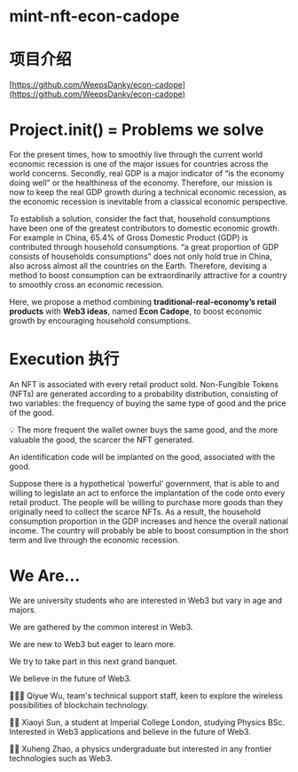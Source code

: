 # mint-nft-econ-cadope

# 项目介绍

[https://github.com/WeepsDanky/econ-cadope](https://github.com/WeepsDanky/econ-cadope)

# Project.init() = Problems we solve

For the present times, how to smoothly live through the current world economic recession is one of the major issues for countries across the world concerns. Secondly, real GDP is a major indicator of “is the economy doing well” or the healthiness of the economy. Therefore, our mission is now to keep the real GDP growth during a technical economic recession, as the economic recession is inevitable from a classical economic perspective. 

To establish a solution, consider the fact that, household consumptions have been one of the greatest contributors to domestic economic growth. For example in China, 65.4% of Gross Domestic Product (GDP) is contributed through household consumptions. “a great proportion of GDP consists of households consumptions” does not only hold true in China, also across almost all the countries on the Earth. Therefore, devising a method to boost consumption can be extraordinarily attractive for a country to smoothly cross an economic recession. 

Here, we propose a method combining **traditional-real-economy’s retail products** with **Web3 ideas**, named **Econ Cadope**, to boost economic growth by encouraging household consumptions. 

# Execution 执行

An NFT is associated with every retail product sold. Non-Fungible Tokens (NFTs) are generated according to a probability distribution, consisting of two variables: the frequency of buying the same type of good and the price of the good. 

<aside>
💡 The more frequent the wallet owner buys the same good, and the more valuable the good, the scarcer the NFT generated.

</aside>

An identification code will be implanted on the good, associated with the good. 

Suppose there is a hypothetical ‘powerful’ government, that is able to and willing to legislate an act to enforce the implantation of the code onto every retail product. The people will be willing to purchase more goods than they originally need to collect the scarce NFTs. As a result, the household consumption proportion in the GDP increases and hence the overall national income. The country will probably be able to boost consumption in the short term and live through the economic recession. 

# We Are…

We are university students who are interested in Web3 but vary in age and majors.  

We are gathered by the common interest in Web3. 

We are new to Web3 but eager to learn more. 

We try to take part in this next grand banquet. 

We believe in the future of Web3. 

👨🏻‍💻 Qiyue Wu, team's technical support staff, keen to explore the wireless possibilities of blockchain technology.

👦🏻 Xiaoyi Sun, a student at Imperial College London, studying Physics BSc. Interested in Web3 applications and believe in the future of Web3.

👧🏻 Xuheng Zhao, a physics undergraduate but interested in any frontier technologies such as Web3.
